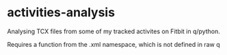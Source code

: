 # activities-analysis
Analysing TCX files from some of my tracked activites on Fitbit in q/python.

Requires a function from the .xml namespace, which is not defined in raw q
